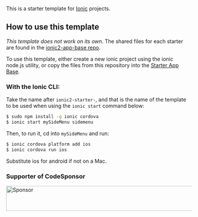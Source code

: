 This is a starter template for [Ionic](http://ionicframework.com/docs/) projects.

## How to use this template

*This template does not work on its own*. The shared files for each starter are found in the [ionic2-app-base repo](https://github.com/ionic-team/ionic2-app-base).

To use this template, either create a new ionic project using the ionic node.js utility, or copy the files from this repository into the [Starter App Base](https://github.com/ionic-team/ionic2-app-base).

### With the Ionic CLI:

Take the name after `ionic2-starter-`, and that is the name of the template to be used when using the `ionic start` command below:

```bash
$ sudo npm install -g ionic cordova
$ ionic start mySideMenu sidemenu
```

Then, to run it, cd into `mySideMenu` and run:

```bash
$ ionic cordova platform add ios
$ ionic cordova run ios
```

Substitute ios for android if not on a Mac.

### Supporter of CodeSponsor
<a target='_blank' rel='nofollow' href='https://app.codesponsor.io/link/bzkjcPHj39DQMQMWgqF5z6KA/lohanitech/ion-electron'>
  <img alt='Sponsor' width='888' height='68' src='https://app.codesponsor.io/embed/bzkjcPHj39DQMQMWgqF5z6KA/lohanitech/ion-electron.svg' />
</a>


